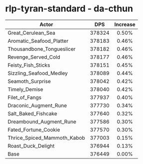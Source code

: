 # rlp-tyran-standard - da-cthun
| Actor | DPS | Increase |
|---|:---:|:---:|
|Great_Cerulean_Sea|378324|0.50%|
|Aromatic_Seafood_Platter|378183|0.46%|
|Thousandbone_Tongueslicer|378182|0.46%|
|Revenge_Served_Cold|378177|0.46%|
|Feisty_Fish_Sticks|378151|0.45%|
|Sizzling_Seafood_Medley|378089|0.44%|
|Seamoth_Surprise|378042|0.42%|
|Timely_Demise|378040|0.42%|
|Filet_of_Fangs|377937|0.40%|
|Draconic_Augment_Rune|377730|0.34%|
|Salt_Baked_Fishcake|377640|0.32%|
|Dreambound_Augment_Rune|377586|0.30%|
|Fated_Fortune_Cookie|377570|0.30%|
|Thrice_Spiced_Mammoth_Kabob|377003|0.15%|
|Roast_Duck_Delight|376944|0.13%|
|Base|376449|0.00%|
